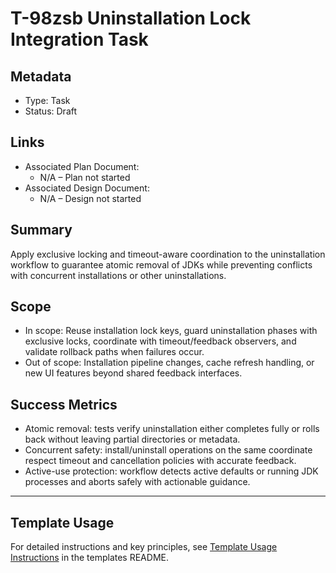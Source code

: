 # T-98zsb Uninstallation Lock Integration Task

## Metadata

- Type: Task
- Status: Draft
  <!-- Draft: Under discussion | In Progress: Actively working | Complete: Code complete | Cancelled: Work intentionally halted -->

## Links

- Associated Plan Document:
  - N/A – Plan not started
- Associated Design Document:
  - N/A – Design not started

## Summary

Apply exclusive locking and timeout-aware coordination to the uninstallation workflow to guarantee atomic removal of JDKs while preventing conflicts with concurrent installations or other uninstallations.

## Scope

- In scope: Reuse installation lock keys, guard uninstallation phases with exclusive locks, coordinate with timeout/feedback observers, and validate rollback paths when failures occur.
- Out of scope: Installation pipeline changes, cache refresh handling, or new UI features beyond shared feedback interfaces.

## Success Metrics

- Atomic removal: tests verify uninstallation either completes fully or rolls back without leaving partial directories or metadata.
- Concurrent safety: install/uninstall operations on the same coordinate respect timeout and cancellation policies with accurate feedback.
- Active-use protection: workflow detects active defaults or running JDK processes and aborts safely with actionable guidance.

---

## Template Usage

For detailed instructions and key principles, see [Template Usage Instructions](../../templates/README.md#task-template-taskmd) in the templates README.
